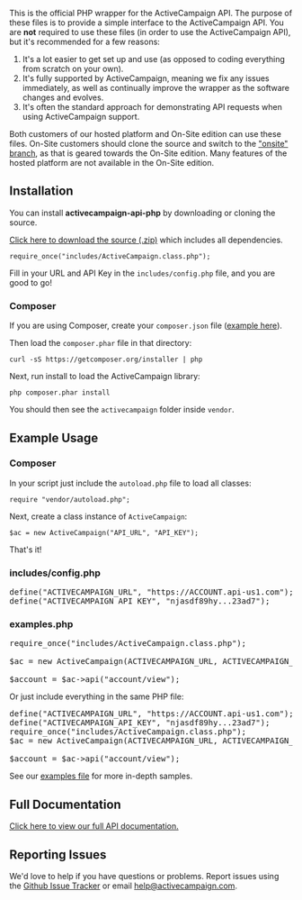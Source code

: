 This is the official PHP wrapper for the ActiveCampaign API. The purpose of these files is to provide a simple interface to the ActiveCampaign API. You are **not** required to use these files (in order to use the ActiveCampaign API), but it's recommended for a few reasons:

1. It's a lot easier to get set up and use (as opposed to coding everything from scratch on your own).
2. It's fully supported by ActiveCampaign, meaning we fix any issues immediately, as well as continually improve the wrapper as the software changes and evolves.
3. It's often the standard approach for demonstrating API requests when using ActiveCampaign support.

Both customers of our hosted platform and On-Site edition can use these files. On-Site customers should clone the source and switch to the <a href="https://github.com/ActiveCampaign/activecampaign-api-php/tree/onsite">"onsite" branch</a>, as that is geared towards the On-Site edition. Many features of the hosted platform are not available in the On-Site edition.

## Installation

You can install **activecampaign-api-php** by downloading or cloning the source.

[Click here to download the source (.zip)](zipball/master) which includes all dependencies.

`require_once("includes/ActiveCampaign.class.php");`

Fill in your URL and API Key in the `includes/config.php` file, and you are good to go!

### Composer

If you are using Composer, create your `composer.json` file ([example here](blob/master/examples-composer/composer.json)).

Then load the `composer.phar` file in that directory:

`curl -sS https://getcomposer.org/installer | php`

Next, run install to load the ActiveCampaign library:

`php composer.phar install`

You should then see the `activecampaign` folder inside `vendor`.

## Example Usage

### Composer

In your script just include the `autoload.php` file to load all classes:

`require "vendor/autoload.php";`

Next, create a class instance of `ActiveCampaign`:

`$ac = new ActiveCampaign("API_URL", "API_KEY");`

That's it!

### includes/config.php

<pre>
define("ACTIVECAMPAIGN_URL", "https://ACCOUNT.api-us1.com");
define("ACTIVECAMPAIGN_API_KEY", "njasdf89hy...23ad7");
</pre>

### examples.php

<pre>
require_once("includes/ActiveCampaign.class.php");

$ac = new ActiveCampaign(ACTIVECAMPAIGN_URL, ACTIVECAMPAIGN_API_KEY);

$account = $ac->api("account/view");
</pre>

Or just include everything in the same PHP file:

<pre>
define("ACTIVECAMPAIGN_URL", "https://ACCOUNT.api-us1.com");
define("ACTIVECAMPAIGN_API_KEY", "njasdf89hy...23ad7");
require_once("includes/ActiveCampaign.class.php");
$ac = new ActiveCampaign(ACTIVECAMPAIGN_URL, ACTIVECAMPAIGN_API_KEY);

$account = $ac->api("account/view");
</pre>

See our [examples file](blob/master/examples.php) for more in-depth samples.

## Full Documentation

[Click here to view our full API documentation.](http://activecampaign.com/api)

## Reporting Issues

We'd love to help if you have questions or problems. Report issues using the [Github Issue Tracker](issues) or email help@activecampaign.com.